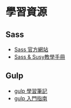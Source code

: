 # 學習資源

## Sass
- [Sass 官方網站](http://sass-lang.com/)
- [Sass & Susy教學手冊](http://sam0512.blogspot.tw/2013/10/sass.html)

## Gulp
- [gulp 學習筆記](https://www.gitbook.com/book/kejyuntw/gulp-learning-notes/details)
- [gulp 入門指南](https://987.tw/2014/07/09/gulpru-men-zhi-nan/)
